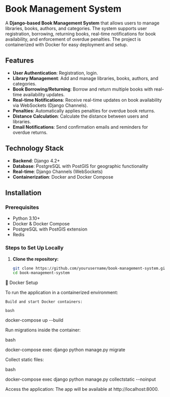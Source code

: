 # Book Management System

A **Django-based Book Management System** that allows users to manage libraries, books, authors, and categories. The system supports user registration, borrowing, returning books, real-time notifications for book availability, and enforcement of overdue penalties. The project is containerized with Docker for easy deployment and setup.

## Features

- **User Authentication**: Registration, login.
- **Library Management**: Add and manage libraries, books, authors, and categories.
- **Book Borrowing/Returning**: Borrow and return multiple books with real-time availability updates.
- **Real-time Notifications**: Receive real-time updates on book availability via WebSockets (Django Channels).
- **Penalties**: Automatically applies penalties for overdue book returns.
- **Distance Calculation**: Calculate the distance between users and libraries.
- **Email Notifications**: Send confirmation emails and reminders for overdue returns.

## Technology Stack

- **Backend**: Django 4.2+
- **Database**: PostgreSQL with PostGIS for geographic functionality
- **Real-time**: Django Channels (WebSockets)
- **Containerization**: Docker and Docker Compose

## Installation

### Prerequisites

- Python 3.10+
- Docker & Docker Compose
- PostgreSQL with PostGIS extension
- Redis

### Steps to Set Up Locally

1. **Clone the repository:**
   ```bash
   git clone https://github.com/yourusername/book-management-system.git
   cd book-management-system
🐳 Docker Setup

To run the application in a containerized environment:

    Build and start Docker containers:

    bash

docker-compose up --build

Run migrations inside the container:

bash

docker-compose exec django python manage.py migrate

Collect static files:

bash

docker-compose exec django python manage.py collectstatic --noinput

Access the application: The app will be available at http://localhost:8000.
